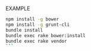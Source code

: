 EXAMPLE

````bash
npm install -g bower
npm install -g grunt-cli
bundle install
bundle exec rake bower:install
bundle exec rake vendor
```

